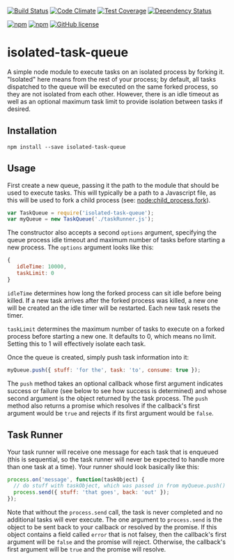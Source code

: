 [![Build Status](https://dev.azure.com/mgwalker-codes/isolated-task-queue/_apis/build/status/mgwalker.isolated-task-queue?branchName=master)](https://dev.azure.com/mgwalker-codes/isolated-task-queue/_build/latest?definitionId=2&branchName=master)
[![Code Climate](https://codeclimate.com/github/mgwalker/isolated-task-queue/badges/gpa.svg)](https://codeclimate.com/github/mgwalker/isolated-task-queue)
[![Test Coverage](https://codeclimate.com/github/mgwalker/isolated-task-queue/badges/coverage.svg)](https://codeclimate.com/github/mgwalker/isolated-task-queue/coverage)
[![Dependency Status](https://david-dm.org/mgwalker/isolated-task-queue.svg)](https://david-dm.org/mgwalker/isolated-task-queue)

[![npm](https://img.shields.io/npm/v/isolated-task-queue.svg)](https://www.npmjs.com/package/isolated-task-queue)
[![npm](https://img.shields.io/npm/dt/isolated-task-queue.svg)](https://www.npmjs.com/package/isolated-task-queue)
[![GitHub license](https://img.shields.io/github/license/mgwalker/isolated-task-queue.svg)](https://opensource.org/licenses/MIT)

# isolated-task-queue

A simple node module to execute tasks on an isolated process by forking it. "Isolated" here means from the rest of your process; by default, all tasks dispatched to the queue will be executed on the same forked process, so they are not isolated from each other. However, there is an idle timeout as well as an optional maximum task limit to provide isolation between tasks if desired.

## Installation

```
npm install --save isolated-task-queue
```

## Usage

First create a new queue, passing it the path to the module that should be used to execute tasks. This will typically be a path to a Javascript file, as this will be used to fork a child process (see: [node:child_process.fork](https://nodejs.org/api/child_process.html#child_process_child_process_fork_modulepath_args_options)).

```javascript
var TaskQueue = require('isolated-task-queue');
var myQueue = new TaskQueue('./taskRunner.js');
```

The constructor also accepts a second `options` argument, specifying the queue process idle timeout and maximum number of tasks before starting a new process. The `options` argument looks like this:

```javascript
{
   idleTime: 10000,
   taskLimit: 0
}
```

`idleTime` determines how long the forked process can sit idle before being killed. If a new task arrives after the forked process was killed, a new one will be created an the idle timer will be restarted. Each new task resets the timer.

`taskLimit` determines the maximum number of tasks to execute on a forked process before starting a new one. It defaults to 0, which means no limit. Setting this to 1 will effectively isolate each task.

Once the queue is created, simply push task information into it:

```javascript
myQueue.push({ stuff: 'for the', task: 'to', consume: true });
```

The `push` method takes an optional callback whose first argument indicates success or failure (see below to see how success is determined) and whose second argument is the object returned by the task process. The `push` method also returns a promise which resolves if the callback's first argument would be `true` and rejects if its first argument would be `false`.

## Task Runner

Your task runner will receive one message for each task that is enqueued (this is sequential, so the task runner will never be expected to handle more than one task at a time). Your runner should look basically like this:

```javascript
process.on('message', function(taskObject) {
  // do stuff with taskObject, which was passed in from myQueue.push()
  process.send({ stuff: 'that goes', back: 'out' });
});
```

Note that without the `process.send` call, the task is never completed and no additional tasks will ever execute. The one argument to `process.send` is the object to be sent back to your callback or resolved by the promise. If this object contains a field called `error` that is not falsey, then the callback's first argument will be `false` and the promise will reject. Otherwise, the callback's first argument will be `true` and the promise will resolve.

